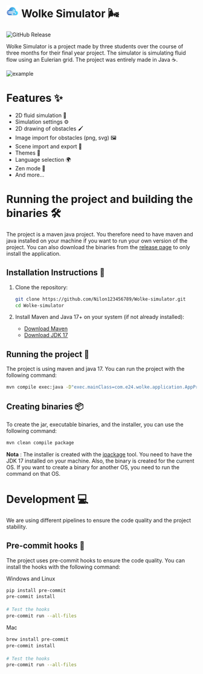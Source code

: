 # ![Logo](https://raw.githubusercontent.com/Nilon123456789/Wolke-simulator/refs/heads/master/src/main/resources/icons/wolke-logo-32.png) Wolke Simulator 🌬️

![GitHub Release](https://img.shields.io/github/v/release/Nilon123456789/Wolke-simulator)

Wolke Simulator is a project made by three students over the course of three months for their final year project. The simulator is simulating fluid flow using an Eulerian grid. The project was entirely made in Java ☕.

![example](doc/example.gif)

# Features ✨
- 2D fluid simulation 🌊
- Simulation settings ⚙️
- 2D drawing of obstacles 🖌️
- Image import for obstacles (png, svg) 🖼️
- Scene import and export 💾
- Themes 🎨
- Language selection 🌍
- Zen mode 🧘
- And more...

# Running the project and building the binaries 🛠️

The project is a maven java project. You therefore need to have maven and java installed on your machine if you want to run your own version of the project. You can also download the binaries from the [release page](https://github.com/Nilon123456789/Wolke-simulator/releases/latest) to only install the application.

## Installation Instructions 🔧

1. Clone the repository:
   ```bash
   git clone https://github.com/Nilon123456789/Wolke-simulator.git
   cd Wolke-simulator
   ```

2. Install Maven and Java 17+ on your system (if not already installed):
   - [Download Maven](https://maven.apache.org/install.html)
   - [Download JDK 17](https://www.oracle.com/java/technologies/javase-jdk17-downloads.html)

## Running the project 🚀
The project is using maven and java 17. You can run the project with the following command:

```bash
mvn compile exec:java -D"exec.mainClass=com.e24.wolke.application.AppPrincipale24"
```

## Creating binaries 📦

To create the jar, executable binaries, and the installer, you can use the following command:

```bash
mvn clean compile package
```
__Nota__ : The installer is created with the [jpackage](https://docs.oracle.com/en/java/javase/17/jpackage/jpackage) tool. You need to have the JDK 17 installed on your machine. Also, the binary is created for the current OS. If you want to create a binary for another OS, you need to run the command on that OS.

# Development 💻

We are using different pipelines to ensure the code quality and the project stability.

## Pre-commit hooks 🔄

The project uses pre-commit hooks to ensure the code quality. You can install the hooks with the following command:

Windows and Linux

```bash
pip install pre-commit
pre-commit install

# Test the hooks
pre-commit run --all-files
```

Mac

```bash
brew install pre-commit
pre-commit install

# Test the hooks
pre-commit run --all-files
```
